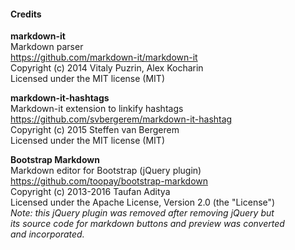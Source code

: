 #### Credits

**markdown-it**\
Markdown parser\
https://github.com/markdown-it/markdown-it \
Copyright (c) 2014 Vitaly Puzrin, Alex Kocharin\
Licensed under the MIT license (MIT)

**markdown-it-hashtags**\
Markdown-it extension to linkify hashtags\
https://github.com/svbergerem/markdown-it-hashtag \
Copyright (c) 2015 Steffen van Bergerem\
Licensed under the MIT license (MIT)

**Bootstrap Markdown**\
Markdown editor for Bootstrap (jQuery plugin)\
https://github.com/toopay/bootstrap-markdown \
Copyright (c) 2013-2016 Taufan Aditya\
Licensed under the Apache License, Version 2.0 (the "License")\
_Note: this jQuery plugin was removed after removing jQuery but\
its source code for markdown buttons and preview was converted\
and incorporated._
